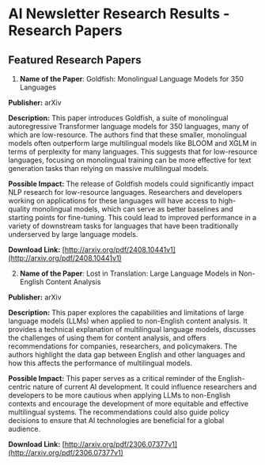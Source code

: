 # AI Newsletter Research Results - Research Papers

## Featured Research Papers

1. **Name of the Paper**: Goldfish: Monolingual Language Models for 350 Languages

**Publisher:** arXiv

**Description:** This paper introduces Goldfish, a suite of monolingual autoregressive Transformer language models for 350 languages, many of which are low-resource. The authors find that these smaller, monolingual models often outperform large multilingual models like BLOOM and XGLM in terms of perplexity for many languages. This suggests that for low-resource languages, focusing on monolingual training can be more effective for text generation tasks than relying on massive multilingual models.

**Possible Impact:** The release of Goldfish models could significantly impact NLP research for low-resource languages. Researchers and developers working on applications for these languages will have access to high-quality monolingual models, which can serve as better baselines and starting points for fine-tuning. This could lead to improved performance in a variety of downstream tasks for languages that have been traditionally underserved by large language models.

**Download Link:** [http://arxiv.org/pdf/2408.10441v1](http://arxiv.org/pdf/2408.10441v1)

2. **Name of the Paper**: Lost in Translation: Large Language Models in Non-English Content Analysis

**Publisher:** arXiv

**Description:** This paper explores the capabilities and limitations of large language models (LLMs) when applied to non-English content analysis. It provides a technical explanation of multilingual language models, discusses the challenges of using them for content analysis, and offers recommendations for companies, researchers, and policymakers. The authors highlight the data gap between English and other languages and how this affects the performance of multilingual models.

**Possible Impact:** This paper serves as a critical reminder of the English-centric nature of current AI development. It could influence researchers and developers to be more cautious when applying LLMs to non-English contexts and encourage the development of more equitable and effective multilingual systems. The recommendations could also guide policy decisions to ensure that AI technologies are beneficial for a global audience.

**Download Link:** [http://arxiv.org/pdf/2306.07377v1](http://arxiv.org/pdf/2306.07377v1)
